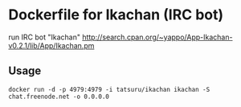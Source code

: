 Dockerfile for Ikachan (IRC bot)
=================================

run IRC bot "Ikachan" http://search.cpan.org/~yappo/App-Ikachan-v0.2.1/lib/App/Ikachan.pm

## Usage

    docker run -d -p 4979:4979 -i tatsuru/ikachan ikachan -S chat.freenode.net -o 0.0.0.0
